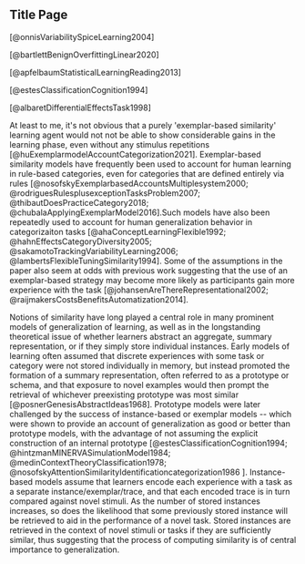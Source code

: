 ## Title Page


[@onnisVariabilitySpiceLearning2004]

[@bartlettBenignOverfittingLinear2020]

[@apfelbaumStatisticalLearningReading2013]

[@estesClassificationCognition1994]

[@albaretDifferentialEffectsTask1998]

At least to me, it's not obvious that a purely 'exemplar-based similarity' learning agent would not not be able to show considerable gains in the learning phase, even without any stimulus repetitions [@huExemplarmodelAccountCategorization2021]. Exemplar-based similarity models have frequently been used to account for human learning in rule-based categories, even for categories that are defined entirely via rules [@nosofskyExemplarbasedAccountsMultiplesystem2000; @rodriguesRulesplusexceptionTasksProblem2007; @thibautDoesPracticeCategory2018; @chubalaApplyingExemplarModel2016].Such models have also been repeatedly used to account for human generalization behavior in categorizaiton tasks [@ahaConceptLearningFlexible1992; @hahnEffectsCategoryDiversity2005; @sakamotoTrackingVariabilityLearning2006; @lambertsFlexibleTuningSimilarity1994]. Some of the assumptions in the paper also seem at odds with previous work suggesting that the use of an exemplar-based strategy may become more likely as participants gain more experience with the task [@johansenAreThereRepresentational2002; @raijmakersCostsBenefitsAutomatization2014]. 


Notions of similarity have long played a central role in many prominent
models of generalization of learning, as well as in the longstanding
theoretical issue of whether learners abstract an aggregate, summary
representation, or if they simply store individual instances. Early
models of learning often assumed that discrete experiences with some
task or category were not stored individually in memory, but instead
promoted the formation of a summary representation, often referred to as
a prototype or schema, and that exposure to novel examples would then
prompt the retrieval of whichever preexisting prototype was most similar
[@posnerGenesisAbstractIdeas1968]. Prototype
models were later challenged by the success of instance-based or
exemplar models -- which were shown to provide an account of
generalization as good or better than prototype models, with the
advantage of not assuming the explicit construction of an internal
prototype [@estesClassificationCognition1994;
@hintzmanMINERVASimulationModel1984;
@medinContextTheoryClassification1978;
@nosofskyAttentionSimilarityIdentificationcategorization1986 ].
Instance-based models assume that learners encode each experience with a
task as a separate instance/exemplar/trace, and that each encoded trace
is in turn compared against novel stimuli. As the number of stored
instances increases, so does the likelihood that some previously stored
instance will be retrieved to aid in the performance of a novel task.
Stored instances are retrieved in the context of novel stimuli or tasks
if they are sufficiently similar, thus suggesting that the process of
computing similarity is of central importance to generalization.